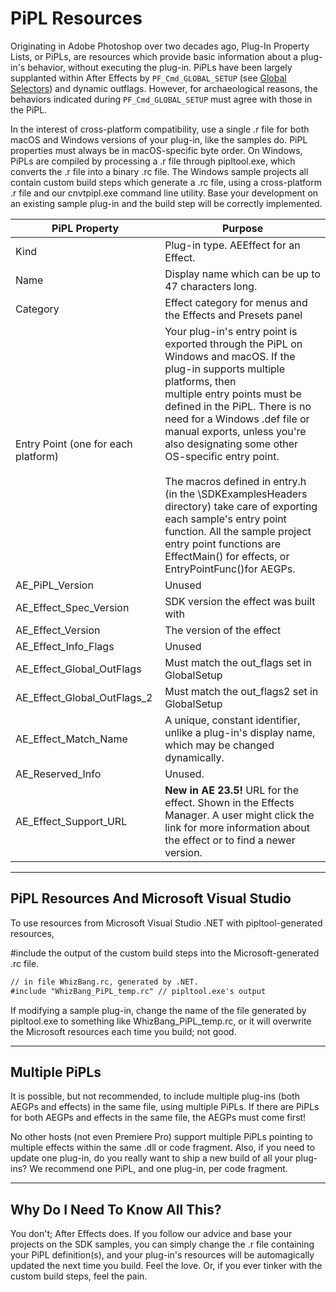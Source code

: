 # PiPL Resources

Originating in Adobe Photoshop over two decades ago, Plug-In Property Lists, or PiPLs, are resources which provide basic information about a plug-in's behavior, without executing the plug-in. PiPLs have been largely supplanted within After Effects by `PF_Cmd_GLOBAL_SETUP` (see [Global Selectors](../effect-basics/command-selectors.md#effect-basics-command-selectors-global-selectors)) and dynamic outflags. However, for archaeological reasons, the behaviors indicated during `PF_Cmd_GLOBAL_SETUP` must agree with those in the PiPL.

In the interest of cross-platform compatibility, use a single .r file for both macOS and Windows versions of your plug-in, like the samples do. PiPL properties must always be in macOS-specific byte order. On Windows, PiPLs are compiled by processing a .r file through pipltool.exe, which converts the .r file into a binary .rc file. The Windows sample projects all contain custom build steps which generate a .rc file, using a cross-platform .r file and our cnvtpipl.exe command line utility. Base your development on an existing sample plug-in and the build step will be correctly implemented.

| **PiPL Property**                   | **Purpose**                                                                                                                                                                                                                                                                                                                                                                                                                                                                                                                                                                     |
|-------------------------------------|---------------------------------------------------------------------------------------------------------------------------------------------------------------------------------------------------------------------------------------------------------------------------------------------------------------------------------------------------------------------------------------------------------------------------------------------------------------------------------------------------------------------------------------------------------------------------------|
| Kind                                | Plug-in type. AEEffect for an Effect.                                                                                                                                                                                                                                                                                                                                                                                                                                                                                                                                           |
| Name                                | Display name which can be up to 47 characters long.                                                                                                                                                                                                                                                                                                                                                                                                                                                                                                                             |
| Category                            | Effect category for menus and the Effects and Presets panel                                                                                                                                                                                                                                                                                                                                                                                                                                                                                                                     |
| Entry Point (one for each platform) | Your plug-in's entry point is exported through the PiPL on Windows and macOS. If the plug-in supports multiple platforms, then<br/>multiple entry points must be defined in the PiPL. There is no need for a Windows .def file or manual exports, unless you're<br/>also designating some other OS-specific entry point.<br/><br/>The macros defined in entry.h (in the \\SDKExamplesHeaders directory) take care of exporting each sample's entry point<br/>function. All the sample project entry point functions are EffectMain() for effects, or EntryPointFunc()for AEGPs. |
| AE_PiPL_Version                     | Unused                                                                                                                                                                                                                                                                                                                                                                                                                                                                                                                                                                          |
| AE_Effect_Spec_Version              | SDK version the effect was built with                                                                                                                                                                                                                                                                                                                                                                                                                                                                                                                                           |
| AE_Effect_Version                   | The version of the effect                                                                                                                                                                                                                                                                                                                                                                                                                                                                                                                                                       |
| AE_Effect_Info_Flags                | Unused                                                                                                                                                                                                                                                                                                                                                                                                                                                                                                                                                                          |
| AE_Effect_Global_OutFlags           | Must match the out_flags set in GlobalSetup                                                                                                                                                                                                                                                                                                                                                                                                                                                                                                                                     |
| AE_Effect_Global_OutFlags_2         | Must match the out_flags2 set in GlobalSetup                                                                                                                                                                                                                                                                                                                                                                                                                                                                                                                                    |
| AE_Effect_Match_Name                | A unique, constant identifier, unlike a plug-in's display name, which may be changed dynamically.                                                                                                                                                                                                                                                                                                                                                                                                                                                                               |
| AE_Reserved_Info                    | Unused.                                                                                                                                                                                                                                                                                                                                                                                                                                                                                                                                                                         |
| AE_Effect_Support_URL               | **New in AE 23.5!** URL for the effect. Shown in the Effects Manager. A user might click the link for more information about<br/>the effect or to find a newer version.                                                                                                                                                                                                                                                                                                                                                                                                         |

---

## PiPL Resources And Microsoft Visual Studio

To use resources from Microsoft Visual Studio .NET with pipltool-generated resources,

#include the output of the custom build steps into the Microsoft-generated .rc file.

```default
// in file WhizBang.rc, generated by .NET.
#include "WhizBang_PiPL_temp.rc" // pipltool.exe's output
```

If modifying a sample plug-in, change the name of the file generated by pipltool.exe to something like WhizBang_PiPL_temp.rc, or it will overwrite the Microsoft resources each time you build; not good.

---

## Multiple PiPLs

It is possible, but not recommended, to include multiple plug-ins (both AEGPs and effects) in the same file, using multiple PiPLs. If there are PiPLs for both AEGPs and effects in the same file, the AEGPs must come first!

No other hosts (not even Premiere Pro) support multiple PiPLs pointing to multiple effects within the same .dll or code fragment. Also, if you need to update one plug-in, do you really want to ship a new build of all your plug-ins? We recommend one PiPL, and one plug-in, per code fragment.

---

## Why Do I Need To Know All This?

You don't; After Effects does. If you follow our advice and base your projects on the SDK samples, you can simply change the .r file containing your PiPL definition(s), and your plug-in's resources will be automagically updated the next time you build. Feel the love. Or, if you ever tinker with the custom build steps, feel the pain.
